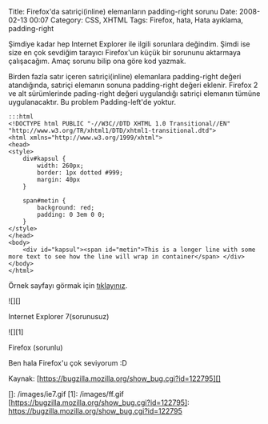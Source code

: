Title: Firefox&#039;da satıriçi(inline) elemanların padding-right sorunu
Date: 2008-02-13 00:07
Category: CSS, XHTML
Tags: Firefox, hata, Hata ayıklama, padding-right

Şimdiye kadar hep Internet Explorer ile ilgili sorunlara değindim. Şimdi
ise size en çok sevdiğim tarayıcı Firefox'un küçük bir sorununu
aktarmaya çalışacağım. Amaç sorunu bilip ona göre kod yazmak.

Birden fazla satır içeren satıriçi(inline) elemanlara padding-right
değeri atandığında, satıriçi elemanın sonuna padding-right değeri
eklenir. Firefox 2 ve alt sürümlerinde pading-right değeri uygulandığı
satıriçi elemanın tümüne uygulanacaktır. Bu problem Padding-left'de
yoktur.

	:::html
	<!DOCTYPE html PUBLIC "-//W3C//DTD XHTML 1.0 Transitional//EN" "http://www.w3.org/TR/xhtml1/DTD/xhtml1-transitional.dtd"> 
	<html xmlns="http://www.w3.org/1999/xhtml"> 
	<head> 
	<style> 
		div#kapsul {
			width: 260px; 
			border: 1px dotted #999; 
			margin: 40px 
		} 
		
		span#metin { 
			background: red; 
			padding: 0 3em 0 0;
		} 
	</style> 
	</head>
	<body>
		<div id="kapsul"><span id="metin">This is a longer line with some more text to see how the line will wrap in container</span> </div>
	</body>
	</html> 

Örnek sayfayı görmak için [tıklayınız][].

![][]  

Internet Explorer 7(sorunusuz)

![][1]  

Firefox (sorunlu)

Ben hala Firefox'u çok seviyorum :D

Kaynak: [https://bugzilla.mozilla.org/show_bug.cgi?id=122795][]


  [tıklayınız]: /dokumanlar/ornek_padding_right_sorunu.html
  []: /images/ie7.gif
  [1]: /images/ff.gif
  [https://bugzilla.mozilla.org/show_bug.cgi?id=122795]: https://bugzilla.mozilla.org/show_bug.cgi?id=122795
